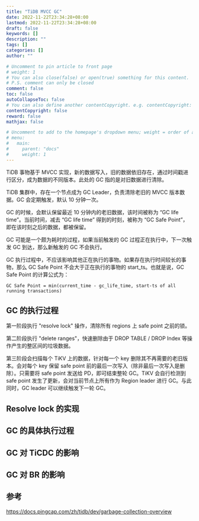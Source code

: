 ```yaml
---
title: "TiDB MVCC GC"
date: 2022-11-22T23:34:28+08:00
lastmod: 2022-11-22T23:34:28+08:00
draft: false
keywords: []
description: ""
tags: []
categories: []
author: ""

# Uncomment to pin article to front page
# weight: 1
# You can also close(false) or open(true) something for this content.
# P.S. comment can only be closed
comment: false
toc: false
autoCollapseToc: false
# You can also define another contentCopyright. e.g. contentCopyright: "This is another copyright."
contentCopyright: false
reward: false
mathjax: false

# Uncomment to add to the homepage's dropdown menu; weight = order of article
# menu:
#   main:
#     parent: "docs"
#     weight: 1
---
```


<!--more-->

TiDB 事物基于 MVCC 实现，新的数据写入，旧的数据依旧存在，通过时间戳进行区分，成为数据的不同版本。此处的 GC 指的是对旧数据进行清除。

TiDB 集群中，存在一个节点成为 GC Leader，负责清除老旧的 MVCC 版本数据。GC 会定期触发，默认 10 分钟一次。

GC 的时候，会默认保留最近 10 分钟内的老旧数据，该时间被称为 “GC life time”。当前时间，减去 “GC life time” 得到的时刻，被称为 “GC Safe Point”，即在该时刻之后的数据，都被保留。

GC 可能是一个颇为耗时的过程，如果当前触发的 GC 过程正在执行中，下一次触发 GC 到达，那么新触发的 GC 不会执行。

GC 执行过程中，不应该影响其他正在执行的事物。如果存在执行时间较长的事物，那么 GC Safe Point 不会大于正在执行的事物的 start_ts。也就是说，GC Safe Point 的计算公式为：

```
GC Safe Point = min(current_time - gc_life_time, start-ts of all running transactions)
```

## GC 的执行过程

第一阶段执行 "resolve lock" 操作，清除所有 regions 上 safe point 之前的锁。

第二阶段执行 "delete ranges"，快速删除由于 DROP TABLE / DROP Index 等操作产生的整区间的垃圾数据。

第三阶段会扫描每个 TiKV 上的数据，针对每一个 key 删除其不再需要的老旧版本。会对每个 key 保留 safe point 前的最后一次写入（除非最后一次写入是删除）。只需要将 safe point 发送给 PD，即可结束整轮 GC。TiKV 会自行检测到 safe point 发生了更新，会对当前节点上所有作为 Region leader 进行 GC。与此同时，GC leader 可以继续触发下一轮 GC。

## Resolve lock 的实现

## GC 的具体执行过程

## GC 对 TiCDC 的影响

## GC 对 BR 的影响

## 参考

https://docs.pingcap.com/zh/tidb/dev/garbage-collection-overview